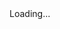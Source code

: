 <html>
<head>
<script>

function setCookie(cname,cvalue,exdays) {
    var d = new Date();
    d.setTime(d.getTime() + (exdays*24*60*60*1000));
    var expires = "expires=" + d.toGMTString();
    document.cookie = cname + "=" + cvalue + ";" + expires + ";path=/";
}

function getCookie(cname) {
    var name = cname + "=";
    var decodedCookie = decodeURIComponent(document.cookie);
    var ca = decodedCookie.split(';');
    for(var i = 0; i < ca.length; i++) {
        var c = ca[i];
        while (c.charAt(0) == ' ') {
            c = c.substring(1);
        }
        if (c.indexOf(name) == 0) {
            return c.substring(name.length, c.length);
        }
    }
    return "";
}

function checkCookie() {
    var vidchoice=getCookie("vid1");
    if (vidchoice==1){window.location.href = "https://ximera.osu.edu/calcvids/o";}
    else if (vidchoice==2){window.location.href = "https://ximera.osu.edu/calcvids/q";}
    else if (vidchoice==3){window.location.href = "https://ximera.osu.edu/calcvids/v";}
    else if (vidchoice==4){window.location.href = "https://ximera.osu.edu/calcvids/c";}
    else {
      var forwardchoice=Math.random();
      if (forwardchoice <= 0.25 ){
        setCookie("vid1", 1, 365);
        checkCookie();
        }
      else if (forwardchoice <= 0.5 ){
        setCookie("vid1", 2, 365);
        checkCookie();
        }
      else if (forwardchoice <= 0.75 ){
        setCookie("vid1", 3, 365);
        checkCookie();
        }
      else {
        setCookie("vid1", 4, 365);
        checkCookie();
        }
      }
}
 

</script>
</head>
<body onload="checkCookie()">
Loading...
</body>
</html>
